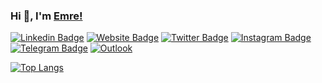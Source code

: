 ### Hi 👋, I'm [Emre!](https://emrebilal.github.io)
[![Linkedin Badge](https://img.shields.io/badge/-LinkedIn-0e76a8?style=flat&logo=Linkedin&logoColor=white)](https://linkedin.com/in/emrebilal21)
[![Website Badge](https://img.shields.io/badge/Website-3b5998?style=flat&logo=google-chrome&logoColor=white)](https://emrebilal.github.io)
[![Twitter Badge](https://img.shields.io/badge/-Twitter-00acee?style=flat&logo=Twitter&logoColor=white)](https://twitter.com/emrebilall)
[![Instagram Badge](https://img.shields.io/badge/-Instagram-c13584?style=flat&labelColor=c13584&logo=Instagram&logoColor=white)](https://instagram.com/emreebilall)
[![Telegram Badge](https://img.shields.io/badge/-Telegram-0088cc?style=flat&logo=Telegram&logoColor=white)](https://t.me/emrebilal)
[![Outlook](https://img.shields.io/badge/-Email-0078D4?style=flat&logo=Microsoft-Outlook&logoColor=white)](mailto:emre_bilal21@hotmail.com)

[![Top Langs](https://github-readme-stats.vercel.app/api/top-langs/?username=emrebilal&layout=compact)](https://github.com/emrebilal?tab=repositories)

<!--
**emrebilal/emrebilal** is a ✨ _special_ ✨ repository because its `README.md` (this file) appears on your GitHub profile.

Here are some ideas to get you started:

- 🔭 I’m currently working on ...
- 🌱 I’m currently learning ...
- 👯 I’m looking to collaborate on ...
- 🤔 I’m looking for help with ...
- 💬 Ask me about ...
- 📫 How to reach me: ...
- 😄 Pronouns: ...
- ⚡ Fun fact: ...
-->
